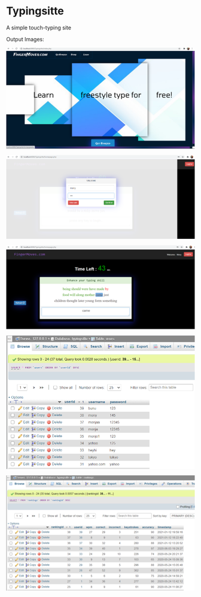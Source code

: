 # Typingsitte
A simple touch-typing site

Output Images:

![](outputImages/index.png)

![](outputImages/login.png)

![](outputImages/typesection.png)

<img src="outputImages/D1.png" width="1000">

![](outputImages/D2.png)
